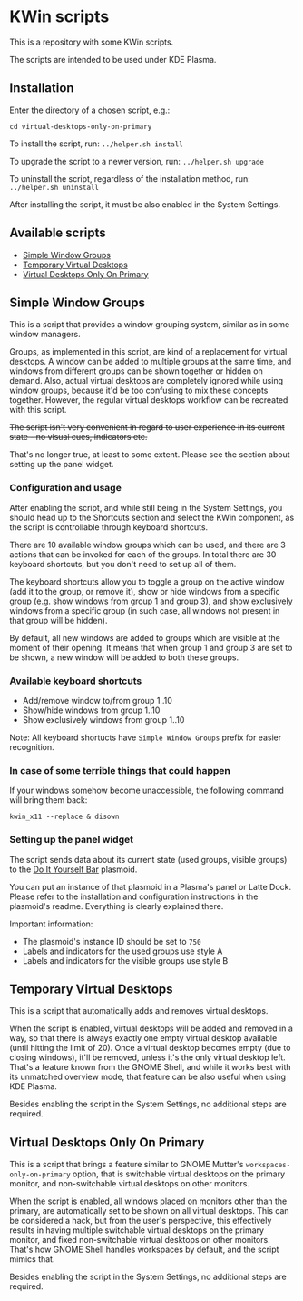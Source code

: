 # KWin scripts

This is a repository with some KWin scripts.

The scripts are intended to be used under KDE Plasma.

## Installation

Enter the directory of a chosen script, e.g.:

```
cd virtual-desktops-only-on-primary
```

To install the script, run: `../helper.sh install`

To upgrade the script to a newer version, run: `../helper.sh upgrade`

To uninstall the script, regardless of the installation method, run: `../helper.sh uninstall`

After installing the script, it must be also enabled in the System Settings.

## Available scripts

- [Simple Window Groups](#simple-window-groups)
- [Temporary Virtual Desktops](#temporary-virtual-desktops)
- [Virtual Desktops Only On Primary](#virtual-desktops-only-on-primary)

## Simple Window Groups

This is a script that provides a window grouping system, similar as in some window managers.

Groups, as implemented in this script, are kind of a replacement for virtual desktops. A window can be added to multiple groups at the same time, and windows from different groups can be shown together or hidden on demand. Also, actual virtual desktops are completely ignored while using window groups, because it'd be too confusing to mix these concepts together. However, the regular virtual desktops workflow can be recreated with this script.

<s>The script isn't very convenient in regard to user experience in its current state - no visual cues, indicators etc.</s>

That's no longer true, at least to some extent. Please see the section about setting up the panel widget.

### Configuration and usage

After enabling the script, and while still being in the System Settings, you should head up to the Shortcuts section and select the KWin component, as the script is controllable through keyboard shortcuts.

There are 10 available window groups which can be used, and there are 3 actions that can be invoked for each of the groups. In total there are 30 keyboard shortcuts, but you don't need to set up all of them.

The keyboard shortcuts allow you to toggle a group on the active window (add it to the group, or remove it), show or hide windows from a specific group (e.g. show windows from group 1 and group 3), and show exclusively windows from a specific group (in such case, all windows not present in that group will be hidden).

By default, all new windows are added to groups which are visible at the moment of their opening. It means that when group 1 and group 3 are set to be shown, a new window will be added to both these groups.

### Available keyboard shortcuts

* Add/remove window to/from group 1..10
* Show/hide windows from group 1..10
* Show exclusively windows from group 1..10

Note: All keyboard shortucts have `Simple Window Groups` prefix for easier recognition.

### In case of some terrible things that could happen

If your windows somehow become unaccessible, the following command will bring them back:

```
kwin_x11 --replace & disown
```

### Setting up the panel widget

The script sends data about its current state (used groups, visible groups) to the [Do It Yourself Bar](https://github.com/wsdfhjxc/do-it-yourself-bar) plasmoid.

You can put an instance of that plasmoid in a Plasma's panel or Latte Dock. Please refer to the installation and configuration instructions in the plasmoid's readme. Everything is clearly explained there.

Important information:

* The plasmoid's instance ID should be set to `750`
* Labels and indicators for the used groups use style A
* Labels and indicators for the visible groups use style B

## Temporary Virtual Desktops

This is a script that automatically adds and removes virtual desktops.

When the script is enabled, virtual desktops will be added and removed in a way, so that there is always exactly one empty virtual desktop available (until hitting the limit of 20). Once a virtual desktop becomes empty (due to closing windows), it'll be removed, unless it's the only virtual desktop left. That's a feature known from the GNOME Shell, and while it works best with its unmatched overview mode, that feature can be also useful when using KDE Plasma.

Besides enabling the script in the System Settings, no additional steps are required.

## Virtual Desktops Only On Primary

This is a script that brings a feature similar to GNOME Mutter's `workspaces-only-on-primary` option, that is switchable virtual desktops on the primary monitor, and non-switchable virtual desktops on other monitors.

When the script is enabled, all windows placed on monitors other than the primary, are automatically set to be shown on all virtual desktops. This can be considered a hack, but from the user's perspective, this effectively results in having multiple switchable virtual desktops on the primary monitor, and fixed non-switchable virtual desktops on other monitors. That's how GNOME Shell handles workspaces by default, and the script mimics that.

Besides enabling the script in the System Settings, no additional steps are required.
